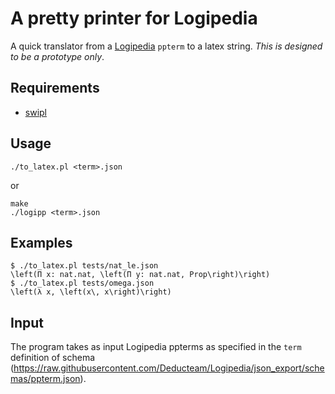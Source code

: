 # A pretty printer for Logipedia

A quick translator from a
[Logipedia](https://github.com/deducteam/logipedia) `ppterm` to a latex
string.  *This is designed to be a prototype only*.

## Requirements
- [swipl](https://www.swi-prolog.org)

## Usage
```
./to_latex.pl <term>.json
```
or
```
make
./logipp <term>.json
```

## Examples
```
$ ./to_latex.pl tests/nat_le.json
\left(Π x: nat.nat, \left(Π y: nat.nat, Prop\right)\right)
$ ./to_latex.pl tests/omega.json
\left(λ x, \left(x\, x\right)\right)
```

## Input
The program takes as input Logipedia ppterms as specified in the
`term` definition of schema
(https://raw.githubusercontent.com/Deducteam/Logipedia/json_export/schemas/ppterm.json).
